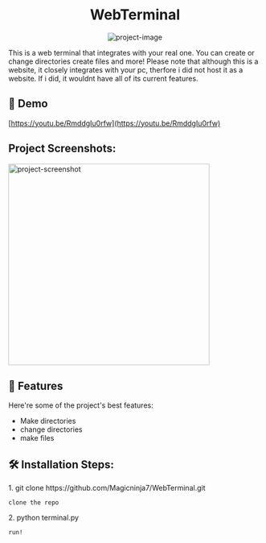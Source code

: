 <h1 align="center" id="title">WebTerminal</h1>

<p align="center"><img src="https://socialify.git.ci/Magicninja7/WebTerminal/image?language=1&amp;owner=1&amp;name=1&amp;stargazers=1&amp;theme=Light" alt="project-image"></p>

<p id="description">This is a web terminal that integrates with your real one. You can create or change directories create files and more! Please note that although this is a website, it closely integrates with your pc, therfore i did not host it as a website. If i did, it wouldnt have all of its current features.</p>

<h2>🚀 Demo</h2>

[https://youtu.be/RmddgIu0rfw](https://youtu.be/RmddgIu0rfw)

<h2>Project Screenshots:</h2>

<img src="https://cloud-dulowyf6u-hack-club-bot.vercel.app/0image.png" alt="project-screenshot" width="400" height="400/">

  
  
<h2>🧐 Features</h2>

Here're some of the project's best features:

*   Make directories
*   change directories
*   make files

<h2>🛠️ Installation Steps:</h2>

<p>1. git clone https://github.com/Magicninja7/WebTerminal.git</p>

```
clone the repo
```

<p>2. python terminal.py</p>

```
run!
```

